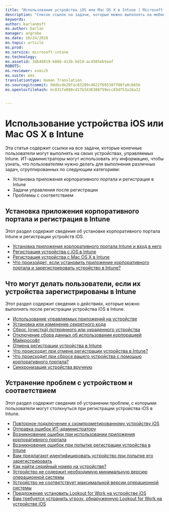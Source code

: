 ```yaml
---
title: "Использование устройства iOS или Mac OS X в Intune | Microsoft Intune"
description: "Список ссылок на задачи, которые можно выполнять на мобильном устройстве iOS или Mac OS X, зарегистрированном в Intune"
keywords: 
author: barlanmsft
ms.author: barlan
manager: angrobe
ms.date: 10/24/2016
ms.topic: article
ms.prod: 
ms.service: microsoft-intune
ms.technology: 
ms.assetid: 3d648819-b866-412b-bd19-ac4505eb5eaf
ROBOTS: 
ms.reviewer: esmich
ms.suite: ems
translationtype: Human Translation
ms.sourcegitcommit: 9ddbcde20fac83289c4622f69538ff00fa0cb65b
ms.openlocfilehash: bc031fe080cd17b3436388f59ecc83df53a16a32


---
```


# <a name="using-your-ios-or-mac-os-x-device-with-intune"></a>Использование устройства iOS или Mac OS X в Intune

Эта статья содержит ссылки на все задачи, которые конечные пользователи могут выполнять на своих устройствах, управляемых Intune. ИТ-администраторы могут использовать эту информацию, чтобы узнать, что пользователям нужно делать для выполнения различных задач, сгруппированных по следующим категориям:
- Установка приложения корпоративного портала и регистрация в Intune
- Задачи управления после регистрации
- Проблемы с соответствием

## <a name="company-portal-app-installation-and-intune-enrollment"></a>Установка приложения корпоративного портала и регистрация в Intune

Этот раздел содержит сведения об установке корпоративного портала Intune и регистрации устройств iOS.

- [Установка приложения корпоративного портала Intune и вход в него](install-and-sign-in-to-the-intune-company-portal-app-ios.md)
- [Регистрация устройства с iOS в Intune](enroll-your-device-in-intune-ios.md)
- [Регистрация устройства с Mac OS X в Intune](enroll-your-device-in-intune-mac-os-x.md)
- [Что произойдет, если установить приложение корпоративного портала и зарегистрировать устройство в Intune?](what-happens-if-you-install-the-Company-Portal-app-and-enroll-your-device-in-intune-ios.md)

## <a name="things-users-can-do-when-their-device-is-enrolled-in-intune"></a>Что могут делать пользователи, если их устройства зарегистрированы в Intune

Этот раздел содержит сведения о действиях, которые можно выполнять после регистрации устройства iOS в Intune.

- [Использование управляемых приложений на устройстве](use-managed-apps-on-your-device-ios.md)
- [Установка или изменение секретного кода](set-or-change-your-passcode-ios.md)
- [Сброс (очистка) потерянного или украденного устройства](reset-erase-your-lost-or-stolen-device-ios.md)
- [Отключение сбора данных об использовании корпорацией Майкрософт](turn-off-microsoft-usage-data-collection-ios.md)
- [Отмена регистрации устройства в Intune](unenroll-your-device-from-intune-ios.md)
- [Что происходит при отмене регистрации устройства в Intune?](what-happens-if-you-unenroll-your-device-from-intune-ios.md)
- [Что происходит при сбросе вашего устройства с помощью корпоративного портала?](what-happens-if-you-reset-your-device-using-the-company-portal-ios.md)
- [Синхронизация устройства вручную](sync-your-device-manually-ios.md)

## <a name="steps-to-fix-device-and-compliance-issues"></a>Устранение проблем с устройством и соответствием

Этот раздел содержит сведения об устранении проблем, с которыми пользователи могут столкнуться при регистрации устройства iOS в Intune.

- [Повторное подключение к скомпрометированному устройству iOS](how-to-reconnect-a-compromised-ios-device.md)
- [Отправка ошибок ИТ-администратору](send-errors-to-your-it-admin-ios.md)
- [Возникновение ошибки при использовании приложения корпоративного портала](you-get-an-error-while-using-the-company-portal-app-ios.md)
- [Возникновение ошибок при попытке регистрации устройства в Intune](you-see-errors-while-trying-to-enroll-your-device-in-intune-ios.md)
- [Вам предлагают идентифицировать устройство при попытке его зарегистрировать](you-are-asked-to-identify-your-device-when-trying-to-enroll-ios.md)
- [Как найти серийный номер на устройстве?](how-do-i-find-the-serial-number-on-my-device-ios.md)
- [Устройство не содержит необходимую минимальную версию операционной системы](device-doesnt-have-the-required-minimum-operating-system-version-ios.md)
- [Устройство не соответствует максимальной версии операционной системы](device-doesnt-comply-with-the-maximum-operating-system-version-ios.md)
- [Предложение установить Lookout for Work на устройстве iOS](you-are-prompted-to-install-lookout-for-work-ios.md)
- [Вам требуется устранить угрозу, обнаруженную Lookout for Work на устройстве iOS](you-need-to-resolve-a-threat-found-by-lookout-for-work-ios.md)



<!--HONumber=Nov16_HO1-->


